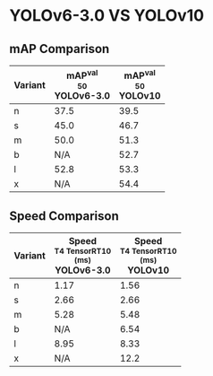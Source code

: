 ---
---
# YOLOv6-3.0 VS YOLOv10

## mAP Comparison

| **Variant** | <center><span style='width: 400px;'>**mAP<sup>val<br>50**<br>**YOLOv6-3.0**</span></center> | <center><span style='width: 400px;'>**mAP<sup>val<br>50**<br>**YOLOv10**</span></center> |
|----|----------------------------------|------------------------------------|
| n | 37.5 | 39.5 |
| s | 45.0 | 46.7 |
| m | 50.0 | 51.3 |
| b | N/A | 52.7 |
| l | 52.8 | 53.3 |
| x | N/A | 54.4 |

## Speed Comparison

| **Variant** | <center><span style='width: 200px;'>**Speed**<br><sup>T4 TensorRT10<br>(ms)</sup><br>**YOLOv6-3.0**</span></center> | <center><span style='width: 200px;'>**Speed**<br><sup>T4 TensorRT10<br>(ms)</sup><br>**YOLOv10**</span></center> |
|---------|-----------------------|-----------------------|
| n | 1.17 | 1.56 |
| s | 2.66 | 2.66 |
| m | 5.28 | 5.48 |
| b | N/A | 6.54 |
| l | 8.95 | 8.33 |
| x | N/A | 12.2 |
